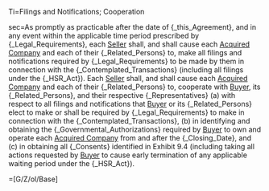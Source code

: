 Ti=Filings and Notifications; Cooperation

sec=As promptly as practicable after the date of {_this_Agreement}, and in any event within the applicable time period prescribed by {_Legal_Requirements}, each <a href="#SPA.Def.Seller(s).Def" class="definedterm">Seller</a> shall, and shall cause each <a href="#SPA.Def.Acquired_Companies.Def" class="definedterm">Acquired Company</a> and each of their {_Related_Persons} to, make all filings and notifications required by {_Legal_Requirements} to be made by them in connection with the {_Contemplated_Transactions} (including all filings under the {_HSR_Act}).  Each <a href="#SPA.Def.Seller(s).Def" class="definedterm">Seller</a> shall, and shall cause each <a href="#SPA.Def.Acquired_Companies.Def" class="definedterm">Acquired Company</a> and each of their {_Related_Persons} to, cooperate with <a href="#SPA.Def.Buyer.Def" class="definedterm">Buyer</a>, its {_Related_Persons}, and their respective {_Representatives} (a) with respect to all filings and notifications that <a href="#SPA.Def.Buyer.Def" class="definedterm">Buyer</a> or its {_Related_Persons} elect to make or shall be required by {_Legal_Requirements} to make in connection with the {_Contemplated_Transactions}, (b) in identifying and obtaining the {_Governmental_Authorizations} required by <a href="#SPA.Def.Buyer.Def" class="definedterm">Buyer</a> to own and operate each <a href="#SPA.Def.Acquired_Companies.Def" class="definedterm">Acquired Company</a> from and after the {_Closing_Date}, and (c) in obtaining all {_Consents} identified in Exhibit 9.4 (including taking all actions requested by <a href="#SPA.Def.Buyer.Def" class="definedterm">Buyer</a> to cause early termination of any applicable waiting period under the {_HSR_Act}).

=[G/Z/ol/Base]
